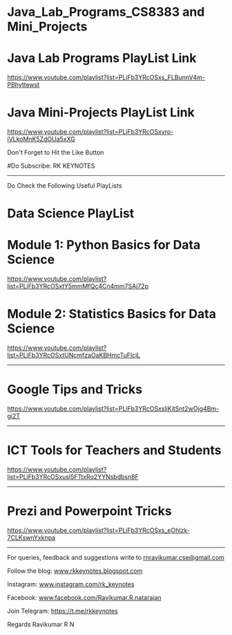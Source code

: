 # Java_Lab_Programs_CS8383 and Mini_Projects

# Java Lab Programs PlayList Link
https://www.youtube.com/playlist?list=PLiFb3YRcOSxs_FLBunnV4m-PBhyttewst

# Java Mini-Projects PlayList Link
https://www.youtube.com/playlist?list=PLiFb3YRcOSxvro-iVLkoMnK5ZdOUa5xXG

Don't Forget to Hit the Like Button

#Do Subscribe: RK KEYNOTES

-----------------------------------------------------------
Do Check the Following Useful PlayLists

# Data Science PlayList
# Module 1: Python Basics for Data Science
https://www.youtube.com/playlist?list=PLiFb3YRcOSxtY5mmMfQc4Cn4mm7SAj72p

# Module 2: Statistics Basics for Data Science
https://www.youtube.com/playlist?list=PLiFb3YRcOSxtUNcmfzaOaKBHmcTuFlciL

----------------------------------------------------------------

# Google Tips and Tricks
https://www.youtube.com/playlist?list=PLiFb3YRcOSxsliKitSnt2wOjg4Bm-gi2T

----------------------------------------------------------------

# ICT Tools for Teachers and Students 
https://www.youtube.com/playlist?list=PLiFb3YRcOSxusI5FTtxRq2YYNsbdbsn8F

--------------------------------------------------------------------

# Prezi and Powerpoint Tricks
https://www.youtube.com/playlist?list=PLiFb3YRcOSxs_eOhlzk-7CLKswnYxknpa

-----------------------------------------------------------------------

For queries, feedback and suggestions write to rnravikumar.cse@gmail.com

Follow the blog: www.rkkeynotes.blogspot.com

Instagram: www.instagram.com/rk_keynotes

Facebook: www.facebook.com/Ravikumar.R.natarajan

Join Telegram: https://t.me/rkkeynotes

Regards
Ravikumar R N

